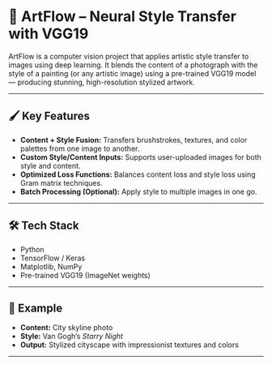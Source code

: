 # 🎨 ArtFlow – Neural Style Transfer with VGG19

ArtFlow is a computer vision project that applies artistic style transfer to images using deep learning. It blends the content of a photograph with the style of a painting (or any artistic image) using a pre-trained VGG19 model — producing stunning, high-resolution stylized artwork.

---

## 🖌️ Key Features

- **Content + Style Fusion:** Transfers brushstrokes, textures, and color palettes from one image to another.
- **Custom Style/Content Inputs:** Supports user-uploaded images for both style and content.
- **Optimized Loss Functions:** Balances content loss and style loss using Gram matrix techniques.
- **Batch Processing (Optional):** Apply style to multiple images in one go.

---

## 🛠️ Tech Stack

- Python  
- TensorFlow / Keras  
- Matplotlib, NumPy  
- Pre-trained VGG19 (ImageNet weights)

---

## 🧪 Example

- **Content:** City skyline photo  
- **Style:** Van Gogh’s *Starry Night*  
- **Output:** Stylized cityscape with impressionist textures and colors

---
